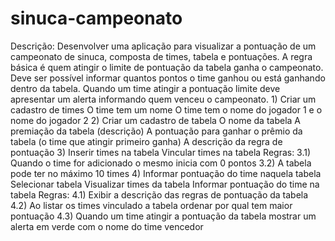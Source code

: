 # sinuca-campeonato
Descrição: Desenvolver uma aplicação para visualizar a pontuação de um campeonato de sinuca, composta de times, tabela e pontuações. A regra básica é quem atingir o limite de pontuação da tabela ganha o campeonato. Deve ser possível informar quantos pontos o time ganhou ou está ganhando dentro da tabela. Quando um time atingir a pontuação limite deve apresentar um alerta informando quem venceu o campeonato.  1) Criar um cadastro de times O time tem um nome O time tem o nome do jogador 1 e o nome do jogador 2  2) Criar um cadastro de tabela O nome da tabela A premiação da tabela (descrição) A pontuação para ganhar o prêmio da tabela (o time que atingir primeiro ganha) A descrição da regra de pontuação  3) Inserir times na tabela Vincular times na tabela  Regras:  3.1) Quando o time for adicionado o mesmo inicia com 0 pontos 3.2) A tabela pode ter no máximo 10 times   4) Informar pontuação do time naquela tabela Selecionar tabela Visualizar times da tabela Informar pontuação do time na tabela  Regras: 4.1) Exibir a descrição das regras de pontuação da tabela 4.2) Ao listar os times vinculado a tabela ordenar por qual tem maior pontuação 4.3) Quando um time atingir a pontuação da tabela mostrar um alerta em verde com o nome do time vencedor
